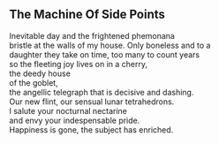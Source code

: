 The Machine Of Side Points
--------------------------
Inevitable day and the frightened phemonana  
bristle at the walls of my house. Only boneless and to a  
daughter they take on time, too many to count years  
so the fleeting joy lives on in a cherry,  
the deedy house  
of the goblet,  
the angellic telegraph that is decisive and dashing.  
Our new flint, our sensual lunar tetrahedrons.  
I salute your nocturnal nectarine  
and envy your indespensable pride.  
Happiness is gone, the subject has enriched.  
